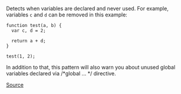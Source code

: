 
Detects when variables are declared and never used. For example, variables `c` and `d` can be removed in this example:

    function test(a, b) {
      var c, d = 2;

      return a + d;
    }

    test(1, 2);

In addition to that, this pattern will also warn you about unused global variables declared via /*global ... */ directive.

[Source](http://www.jshint.com/docs/options/#unused)
      
